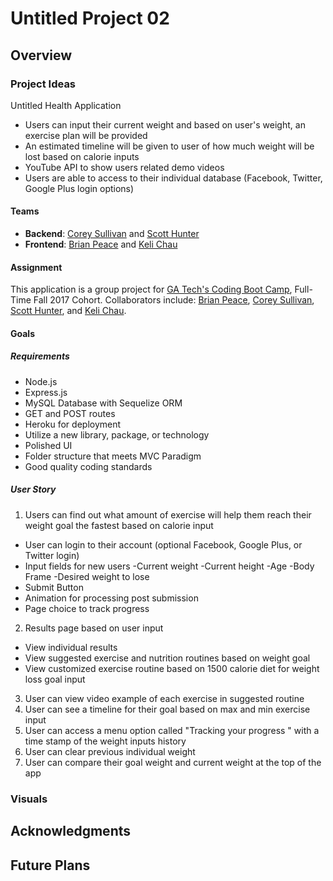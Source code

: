 # Untitled Project 02

## Overview

### Project Ideas
Untitled Health Application
+ Users can input their current weight and based on user's weight, an exercise plan will be provided
+ An estimated timeline will be given to user of how much weight will be lost based on calorie inputs
+ YouTube API to show users related demo videos
+ Users are able to access to their individual database (Facebook, Twitter, Google Plus login options)

#### Teams
+ **Backend**: [Corey Sullivan](https://www.github.com/co-su) and [Scott Hunter](https://www.github.com/scotthhunter)
+ **Frontend**: [Brian Peace](https://www.github.com/bpeace71) and [Keli Chau](https://www.github.com/kelichau)

#### Assignment
This application is a group project for [GA Tech's Coding Boot Camp](https://codingbootcamp.pe.gatech.edu/), Full-Time Fall 2017 Cohort. Collaborators include: [Brian Peace](https://www.github.com/bpeace71), [Corey Sullivan](https://www.github.com/co-su), [Scott Hunter](https://www.github.com/scotthhunter), and [Keli Chau](https://www.github.com/kelichau).

#### Goals

##### Requirements
+ Node.js
+ Express.js
+ MySQL Database with Sequelize ORM
+ GET and POST routes
+ Heroku for deployment
+ Utilize a new library, package, or technology
+ Polished UI
+ Folder structure that meets MVC Paradigm
+ Good quality coding standards

##### User Story
1. Users can find out what amount of exercise will help them reach their weight goal the fastest based on calorie input 
+ User can login to their account (optional Facebook, Google Plus, or Twitter login)
+ Input fields for new users
  -Current weight
  -Current height
  -Age
  -Body Frame
  -Desired weight to lose
+ Submit Button
+ Animation for processing post submission
+ Page choice to track progress

2. Results page based on user input
+ View individual results
+ View suggested exercise and nutrition routines based on weight goal
+ View customized exercise routine based on 1500 calorie diet for weight loss goal input

3. User can view video example of each exercise in suggested routine
4. User can see a timeline for their goal based on max and min exercise input
5. User can access a menu option called "Tracking your progress " with a time stamp of the weight inputs history
6. User can clear previous individual weight 
7. User can compare their goal weight and current weight at the top of the app

### Visuals

## Acknowledgments

## Future Plans
